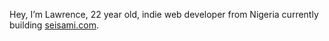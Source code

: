 Hey, I’m Lawrence, 22 year old, indie web developer from Nigeria currently building [seisami.com](seisami.com).  
